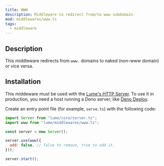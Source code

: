 ```yaml
---
title: WWW
description: Middleware to redirect from/to www subdomain.
mod: middlewares/www.ts
tags:
  - middleware
---
```


## Description

This middleware redirects from `www.` domains to naked (non-www domain) or vice
versa.

## Installation

This middeware must be used with the
[Lume's HTTP Server](../docs/core/server.md). To use it in production, you need
a host running a Deno server, like [Deno Deploy](https://deno.com/deploy).

Create an entry point file (for example, `serve.ts`) with the following code:

```js
import Server from "lume/core/server.ts";
import www from "lume/middlewares/www.ts";

const server = new Server();

server.use(www({
  add: false, // false to remove, true to add it.
}));

server.start();
```
